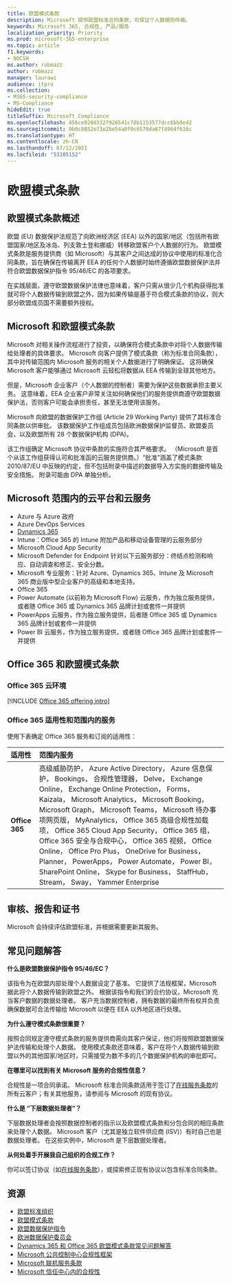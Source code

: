 ```yaml
---
title: 欧盟模式条款
description: Microsoft 提供欧盟标准合同条款，可保证个人数据的传输。
keywords: Microsoft 365, 合规性, 产品/服务
localization_priority: Priority
ms.prod: microsoft-365-enterprise
ms.topic: article
f1.keywords:
- NOCSH
ms.author: robmazz
author: robmazz
manager: laurawi
audience: itpro
ms.collection:
- M365-security-compliance
- MS-Compliance
hideEdit: true
titleSuffix: Microsoft Compliance
ms.openlocfilehash: 456ce920d3327926541c78b1153577dcc6bb8e42
ms.sourcegitcommit: 9b0c8852e73e2be54a0f9c6570da67f4964f616c
ms.translationtype: HT
ms.contentlocale: zh-CN
ms.lasthandoff: 07/12/2021
ms.locfileid: "53385152"
---
```

# <a name="european-union-model-clauses"></a>欧盟模式条款

## <a name="european-union-model-clauses-overview"></a>欧盟模式条款概述

欧盟 (EU) 数据保护法规范了向欧洲经济区 (EEA) 以外的国家/地区（包括所有欧盟国家/地区及冰岛、列支敦士登和挪威）转移欧盟客户个人数据的行为。 欧盟模式条款是服务提供商（如 Microsoft）与其客户之间达成的协议中使用的标准化合同条款，旨在确保在传输离开 EEA 的任何个人数据时始终遵循欧盟数据保护法并符合欧盟数据保护指令 95/46/EC 的各项要求。

在实践层面，遵守欧盟数据保护法律也意味着，客户只需从很少几个机构获得批准就可将个人数据传输到欧盟之外，因为如果传输是基于符合模式条款的协议，则大部分欧盟成员国不需要额外授权。

## <a name="microsoft-and-european-union-model-clauses"></a>Microsoft 和欧盟模式条款

Microsoft 对相关操作流程进行了投资，以确保符合模式条款中对将个人数据传输给处理者的具体要求。 Microsoft 向客户提供了模式条款（称为标准合同条款），其中对传输范围内 Microsoft 服务的相关个人数据进行了明确保证。 这将确保 Microsoft 客户能够通过 Microsoft 云轻松将数据从 EEA 传输到全球其他地方。

但是，Microsoft 企业客户（个人数据的控制者）需要为保护这些数据承担主要义务。 这意味着，EEA 企业客户非常关注如何确保他们的服务提供商遵守欧盟数据保护法，否则客户可能会承担责任，甚至无法使用该服务。

Microsoft 向欧盟的数据保护工作组 (Article 29 Working Party) 提供了其标准合同条款以供审批。 该数据保护工作组成员包括欧洲数据保护监督员、欧盟委员会，以及欧盟所有 28 个数据保护机构 (DPA)。

该工作组确定 Microsoft 协议中条款的实施符合其严格要求。 （Microsoft 是首个从该工作组获得认可和批准函的云服务提供商。）“批准”涵盖了模式条款 2010/87/EU 中反映的约定，但不包括附录中描述的数据导入方实施的数据传输及安全措施。 附录可能由 DPA 单独分析。

## <a name="microsoft-in-scope-cloud-platforms--services"></a>Microsoft 范围内的云平台和云服务

- Azure 与 Azure 政府
- Azure DevOps Services
- [Dynamics 365](https://aka.ms/d365-compliance-list)
- Intune：Office 365 的 Intune 附加产品和移动设备管理的云服务部分
- Microsoft Cloud App Security
- Microsoft Defender for Endpoint 针对以下云服务部分：终结点检测和响应、自动调查和修正、安全分数。
- Microsoft 专业服务：针对 Azure、Dynamics 365、Intune 及 Microsoft 365 商业版中型企业客户的高级和本地支持。
- Office 365
- Power Automate (以前称为 Microsoft Flow) 云服务，作为独立服务提供，或者随 Office 365 或 Dynamics 365 品牌计划或套件一并提供
- PowerApps 云服务，作为独立服务提供，后者随 Office 365 或 Dynamics 365 品牌计划或套件一并提供
- Power BI 云服务，作为独立服务提供，或者随 Office 365 品牌计划或套件一并提供

## <a name="office-365-and-european-union-model-clauses"></a>Office 365 和欧盟模式条款

### <a name="office-365-cloud-environments"></a>Office 365 云环境

[!INCLUDE [Office 365 offering intro](../includes/o365-offering-introduction.md)]

### <a name="office-365-applicability-and-in-scope-services"></a>Office 365 适用性和范围内的服务

使用下表确定 Office 365 服务和订阅的适用性：

| **适用性** | **范围内服务** |
|:------------------|:----------------------|
| **Office 365** | 高级威胁防护， Azure Active Directory， Azure 信息保护， Bookings， 合规性管理器， Delve， Exchange Online， Exchange Online Protection， Forms， Kaizala， Microsoft Analytics， Microsoft Booking， Microsoft Graph， Microsoft Teams， Microsoft 待办事项网页版， MyAnalytics， Office 365 高级合规性加载项， Office 365 Cloud App Security， Office 365 组， Office 365 安全与合规中心， Office 365 视频， Office Online， Office Pro Plus， OneDrive for Business， Planner， PowerApps， Power Automate， Power BI， SharePoint Online， Skype for Business， StaffHub， Stream， Sway， Yammer Enterprise |

## <a name="audits-reports-and-certificates"></a>审核、报告和证书

Microsoft 会持续评估欧盟标准，并根据需要更新其服务。

## <a name="frequently-asked-questions"></a>常见问题解答

**什么是欧盟数据保护指令 95/46/EC？**

该指令为在欧盟内部处理个人数据设定了基准。 它提供了法规框架，Microsoft 据此将个人数据传输到欧盟之外。 根据该指令和我们的合约协议，Microsoft 充当客户数据的数据处理者。 客户充当数据控制者，拥有数据的最终所有权并负责确保数据可合法传输给 Microsoft 以便在 EEA 以外地区进行处理。

**为什么遵守模式条款很重要？**

按照合同规定遵守模式条款的服务提供商需向其客户保证，他们将按照欧盟数据保护法传输和处理个人数据。 使用模式条款还意味着，客户在将个人数据传输到欧盟以外的其他国家/地区时，只需接受为数不多的几个数据保护机构的审批即可。

**在哪里可以找到有关 Microsoft 服务的合规性信息？**

合规性是一项合同承诺。 Microsoft 标准合同条款适用于签订了[在线服务条款](https://aka.ms/Online-Services-Terms)的所有云客户；有关其他服务，请参阅与 Microsoft 的现有协议。

**什么是 “下层数据处理者”？**

下层数据处理者会按照数据控制者的指示以及欧盟模式条款和分包合同的相应条款来处理个人数据。 Microsoft 客户（尤其是独立软件供应商 (ISV)）有时自己也是数据处理者。 在这些实例中，Microsoft 是下层数据处理者。

**从何处着手开展我自己组织的合规工作？**

你可以签订协议（如[在线服务条款](https://aka.ms/Online-Services-Terms)），或探索修正现有协议以包含标准合同条款。

## <a name="resources"></a>资源

- [欧盟标准组织](https://eur-lex.europa.eu/)
- [欧盟模式条款](https://aka.ms/EU-model_clauses)
- [欧盟数据保护指令](https://aka.ms/EU-DPD)
- [欧洲数据保护委员会](https://edpb.europa.eu/)
- [Dynamics 365 和 Office 365 欧盟模式条款常见问题解答](https://products.office.com/business/office-365-trust-center-eu-model-clauses-faq)
- [Microsoft 公共控制中心合规性框架](https://www.microsoft.com/trustcenter/common-controls-hub)
- [Microsoft 联机服务条款](https://aka.ms/Online-Services-Terms)
- [Microsoft 信任中心内的合规性](https://www.microsoft.com/trust-center/compliance/compliance-overview)

